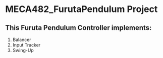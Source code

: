# MECA482_FurutaPendulum Project

## This Furuta Pendulum Controller implements:
1.  Balancer
2.  Input Tracker
3.  Swing-Up
